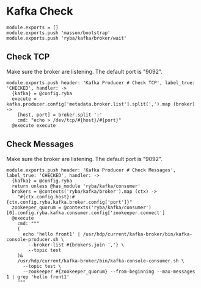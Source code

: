 
# Kafka Check

    module.exports = []
    module.exports.push 'masson/bootstrap'
    module.exports.push 'ryba/kafka/broker/wait'

## Check TCP

Make sure the broker are listening. The default port is "9092".

    module.exports.push header: 'Kafka Producer # Check TCP', label_true: 'CHECKED', handler: ->
      {kafka} = @config.ryba
      execute = kafka.producer.config['metadata.broker.list'].split(',').map (broker) ->
        [host, port] = broker.split ':'
        cmd: "echo > /dev/tcp/#{host}/#{port}"
      @execute execute

## Check Messages

Make sure the broker are listening. The default port is "9092".

    module.exports.push header: 'Kafka Producer # Check Messages', label_true: 'CHECKED', handler: ->
      {kafka} = @config.ryba
      return unless @has_module 'ryba/kafka/consumer'
      brokers = @contexts('ryba/kafka/broker').map (ctx) ->
        "#{ctx.config.host}:#{ctx.config.ryba.kafka.broker.config['port']}"
      zookeeper_quorum = @contexts('ryba/kafka/consumer')[0].config.ryba.kafka.consumer.config['zookeeper.connect']
      @execute
        cmd: """
        (
          echo 'hello front1' | /usr/hdp/current/kafka-broker/bin/kafka-console-producer.sh \
            --broker-list #{brokers.join ','} \
            --topic test
        )&
        /usr/hdp/current/kafka-broker/bin/kafka-console-consumer.sh \
          --topic test \
          --zookeeper #{zookeeper_quorum} --from-beginning --max-messages 1 | grep 'hello front1'
        """
